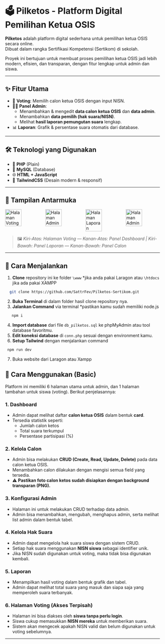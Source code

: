 
# 🗳️ Pilketos - Platform Digital Pemilihan Ketua OSIS

**Pilketos** adalah platform digital sederhana untuk pemilihan ketua OSIS secara online.  
Dibuat dalam rangka Sertifikasi Kompetensi (Sertikom) di sekolah.

Proyek ini bertujuan untuk membuat proses pemilihan ketua OSIS jadi lebih modern, efisien, dan transparan, dengan fitur lengkap untuk admin dan siswa.

---

## ✨ Fitur Utama

- 👤 **Voting**: Memilih calon ketua OSIS dengan input NISN.
- 🧑‍💼 **Panel Admin**:
  - Menambahkan & mengedit **data calon ketua OSIS** dan **data admin**.
  - Menambahkan **data pemilih (hak suara/NISN)**.
  - Melihat **hasil laporan pemungutan suara** lengkap.
- 📊 **Laporan**: Grafik & persentase suara otomatis dari database.

---

## 🛠️ Teknologi yang Digunakan

- 🐘 **PHP** (Plain)
- 🧬 **MySQL** (Database)
- 🌐 **HTML + JavaScript**
- 🎨 **TailwindCSS** (Desain modern & responsif)

---

## 📸 Tampilan Antarmuka

<div style="display: flex; gap: 20px;">
  <img src="https://ux.appcloud.id/imaging/images/TwYOv7EdlX.png" alt="Halaman Voting" width="48%">
  <img src="https://ux.appcloud.id/imaging/images/qBJ79qHWto.png" alt="Halaman Admin" width="48%">
  <img src="https://ux.appcloud.id/imaging/images/ZtpPG2zfwT.png" alt="Halaman Laporan" width="48%">
  <img src="https://ux.appcloud.id/imaging/images/TauK3TTrYd.png" alt="Halaman Admin" width="48%">
</div>

> 🖼️ *Kiri-Atas: Halaman Voting — Kanan-Atas: Panel Dashboard | Kiri-Bawah: Panel Laporan — Kanan-Bawah: Panel Calon*

---

## 🚀 Cara Menjalankan

1. **Clone** repository ini ke folder `\www` *jika anda pakai Laragon atau `\htdocs` jika ada pakai XAMPP
 ```bash
   git clone https://github.com/SattrFev/Pilketos-Sertikom.git
   ```
2. **Buka Terminal** di dalam folder hasil clone repository nya.
3. **Jalankan Command** via terminal *pastikan kamu sudah memiliki node.js 
```bash
   npm i
   ```
4. **Import database** dari file `db_pilketos.sql` ke phpMyAdmin atau tool database favoritmu.
5. **Edit koneksi database** di `conn.php` sesuai dengan environment kamu.
6. **Setup Tailwind** dengan menjalankan command
  ```bash
   npm run dev
   ```
7. Buka website dari Laragon atau Xampp

## 📖 Cara Menggunakan (Basic)

Platform ini memiliki 6 halaman utama untuk admin, dan 1 halaman tambahan untuk siswa (voting). Berikut penjelasannya:

### 1. Dashboard
- Admin dapat melihat daftar **calon ketua OSIS** dalam bentuk **card**.
- Tersedia statistik seperti:
  - Jumlah calon ketos
  - Total suara terkumpul
  - Persentase partisipasi (%)

### 2. Kelola Calon
- Admin bisa melakukan **CRUD (Create, Read, Update, Delete)** pada data calon ketua OSIS.
- Menambahkan calon dilakukan dengan mengisi semua field yang tersedia.
- ⚠️ **Pastikan foto calon ketos sudah disiapkan dengan background transparan (PNG).**

### 3. Konfigurasi Admin
- Halaman ini untuk melakukan CRUD terhadap data admin.
- Admin bisa menambahkan, mengubah, menghapus admin, serta melihat list admin dalam bentuk tabel.

### 4. Kelola Hak Suara
- Admin dapat mengelola hak suara siswa dengan sistem CRUD.
- Setiap hak suara menggunakan **NISN siswa** sebagai identifier unik.
- Jika NISN sudah digunakan untuk voting, maka tidak bisa digunakan kembali.

### 5. Laporan
- Menampilkan hasil voting dalam bentuk grafik dan tabel.
- Admin dapat melihat total suara yang masuk dan siapa saja yang memperoleh suara terbanyak.

### 6. Halaman Voting (Akses Terpisah)
- Halaman ini bisa diakses oleh **siswa tanpa perlu login**.
- Siswa cukup memasukkan **NISN mereka** untuk memberikan suara.
- Sistem akan mengecek apakah NISN valid dan belum digunakan untuk voting sebelumnya.

---


